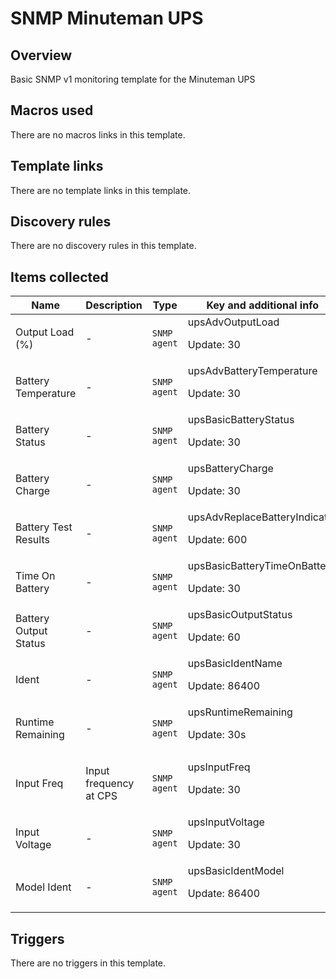 # SNMP Minuteman UPS

## Overview

Basic SNMP v1 monitoring template for the Minuteman UPS 



## Macros used

There are no macros links in this template.

## Template links

There are no template links in this template.

## Discovery rules

There are no discovery rules in this template.

## Items collected

|Name|Description|Type|Key and additional info|
|----|-----------|----|----|
|Output Load (%)|<p>-</p>|`SNMP agent`|upsAdvOutputLoad<p>Update: 30</p>|
|Battery Temperature|<p>-</p>|`SNMP agent`|upsAdvBatteryTemperature<p>Update: 30</p>|
|Battery Status|<p>-</p>|`SNMP agent`|upsBasicBatteryStatus<p>Update: 30</p>|
|Battery Charge|<p>-</p>|`SNMP agent`|upsBatteryCharge<p>Update: 30</p>|
|Battery Test Results|<p>-</p>|`SNMP agent`|upsAdvReplaceBatteryIndicator<p>Update: 600</p>|
|Time On Battery|<p>-</p>|`SNMP agent`|upsBasicBatteryTimeOnBattery<p>Update: 30</p>|
|Battery Output Status|<p>-</p>|`SNMP agent`|upsBasicOutputStatus<p>Update: 60</p>|
|Ident|<p>-</p>|`SNMP agent`|upsBasicIdentName<p>Update: 86400</p>|
|Runtime Remaining|<p>-</p>|`SNMP agent`|upsRuntimeRemaining<p>Update: 30s</p>|
|Input Freq|<p>Input frequency at CPS</p>|`SNMP agent`|upsInputFreq<p>Update: 30</p>|
|Input Voltage|<p>-</p>|`SNMP agent`|upsInputVoltage<p>Update: 30</p>|
|Model Ident|<p>-</p>|`SNMP agent`|upsBasicIdentModel<p>Update: 86400</p>|
## Triggers

There are no triggers in this template.

